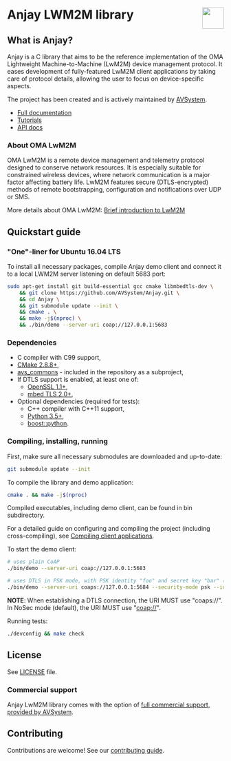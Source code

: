# Anjay LWM2M library [<img align="right" height="50px" src="https://encrypted-tbn2.gstatic.com/images?q=tbn:ANd9GcSoiMy6rnzARUEdR0OjHmPGxTeiAMLBFlUYwIB9baWYWmuUwTbo">](http://www.avsystem.com/)

## What is Anjay?

Anjay is a C library that aims to be the reference implementation of the OMA Lightweight Machine-to-Machine (LwM2M) device management protocol. It eases development of fully-featured LwM2M client applications by taking care of protocol details, allowing the user to focus on device-specific aspects.

The project has been created and is actively maintained by [AVSystem](https://www.avsystem.com).

-   [Full documentation](https://AVSystem.github.io/Anjay-doc/)
-   [Tutorials](https://AVSystem.github.io/Anjay-doc/BasicTutorial.html)
-   [API docs](https://AVSystem.github.io/Anjay-doc/api/)

### About OMA LwM2M

OMA LwM2M is a remote device management and telemetry protocol designed to conserve network resources. It is especially suitable for constrained wireless devices, where network communication is a major factor affecting battery life. LwM2M features secure (DTLS-encrypted) methods of remote bootstrapping, configuration and notifications over UDP or SMS.

More details about OMA LwM2M: [Brief introduction to LwM2M](https://AVSystem.github.io/Anjay-doc/LwM2M.html)

## Quickstart guide

### "One"-liner for Ubuntu 16.04 LTS

To install all necessary packages, compile Anjay demo client and connect it to a local LWM2M server listening on default 5683 port:

``` sh
sudo apt-get install git build-essential gcc cmake libmbedtls-dev \
    && git clone https://github.com/AVSystem/Anjay.git \
    && cd Anjay \
    && git submodule update --init \
    && cmake . \
    && make -j$(nproc) \
    && ./bin/demo --server-uri coap://127.0.0.1:5683
```

### Dependencies

-   C compiler with C99 support,
-   [CMake 2.8.8+](https://cmake.org/),
-   [avs\_commons](https://github.com/AVSystem/avs_commons/) - included in the repository as a subproject,
-   If DTLS support is enabled, at least one of:
    -   [OpenSSL 1.1+](https://www.openssl.org/),
    -   [mbed TLS 2.0+](https://tls.mbed.org/),
-   Optional dependencies (required for tests):
    -   C++ compiler with C++11 support,
    -   [Python 3.5+](https://www.python.org/),
    -   [boost::python](https://www.boost.org/doc/libs/release/libs/python/).

### Compiling, installing, running

First, make sure all necessary submodules are downloaded and up-to-date:

``` sh
git submodule update --init
```

To compile the library and demo application:

``` sh
cmake . && make -j$(nproc)
```

Compiled executables, including demo client, can be found in bin subdirectory.

For a detailed guide on configuring and compiling the project (including cross-compiling), see [Compiling client applications](https://AVSystem.github.io/Anjay-doc/Compiling_client_applications.html).

To start the demo client:

``` sh
# uses plain CoAP
./bin/demo --server-uri coap://127.0.0.1:5683

# uses DTLS in PSK mode, with PSK identity "foo" and secret key "bar" (hex-encoded)
./bin/demo --server-uri coaps://127.0.0.1:5684 --security-mode psk --identity 666f6f --key 626172
```

**NOTE**: When establishing a DTLS connection, the URI MUST use "coaps://". In NoSec mode (default), the URI MUST use "<coap://>".

Running tests:

``` sh
./devconfig && make check
```

## License

See [LICENSE](LICENSE) file.

### Commercial support

Anjay LwM2M library comes with the option of [full commercial support, provided by AVSystem](https://www.avsystem.com/products/anjay/).

## Contributing

Contributions are welcome! See our [contributing guide](CONTRIBUTING.rst).
